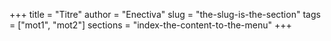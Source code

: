 +++
title = "Titre"
author = "Enectiva"
slug = "the-slug-is-the-section"
tags = ["mot1", "mot2"]
sections = "index-the-content-to-the-menu"
+++